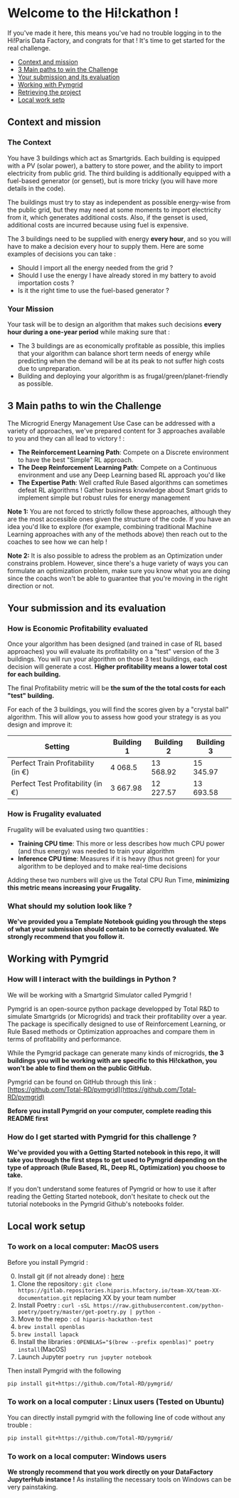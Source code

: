 # Welcome to the Hi!ckathon !

If you've made it here, this means you've had no trouble logging in to the Hi!Paris Data Factory, and congrats for that ! It's time to get started for the real challenge.

* [Context and mission](#context-and-mission)
* [3 Main paths to win the Challenge](#3-main-paths-to-win-the-challenge)
* [Your submission and its evaluation](#your-submission-and-its-evaluation)
* [Working with Pymgrid](#working-with-pymgrid)
* [Retrieving the project](#retrieving-the-project)
* [Local work setp](#local-work-setup)

## Context and mission

### The Context 

You have 3 buildings which act as Smartgrids. Each building is equipped with a PV (solar power), a battery to store power, and the ability to import electricity from public grid. The third building is additionally equipped with a fuel-based generator (or genset), but is more tricky (you will have more details in the code).

The buildings must try to stay as independent as possible energy-wise from the public grid, but they may need at some moments to import electricity from it, which generates additional costs. Also, if the genset is used, additional costs are incurred because using fuel is expensive. 

The 3 buildings need to be supplied with energy **every hour**, and so you will have to make a decision every hour to supply them. Here are some examples of decisions you can take : 
* Should I import all the energy needed from the grid ? 
* Should I use the energy I have already stored in my battery to avoid importation costs ? 
* Is it the right time to use the fuel-based generator ? 

### Your Mission

Your task will be to design an algorithm that makes such decisions **every hour during a one-year period** while making sure that : 

* The 3 buildings are as economically profitable as possible, this implies that your algorithm can balance short term needs of energy while predicting when the demand will be at its peak to not suffer high costs due to unpreparation.
* Building and deploying your algorithm is as frugal/green/planet-friendly as possible.

## 3 Main paths to win the Challenge

The Microgrid Energy Management Use Case can be addressed with a variety of approaches, we've prepared content for 3 approaches available to you and they can all lead to victory ! : 

- **The Reinforcement Learning Path**: Compete on a Discrete environment to have the best "Simple" RL approach. 
- **The Deep Reinforcement Learning Path**: Compete on a Continuous environment and use any Deep Learning based RL approach you'd like  
- **The Expertise Path**: Well crafted Rule Based algorithms can sometimes defeat RL algorithms ! Gather business knowledge about Smart grids to implement simple but robust rules for energy management 

**Note 1:** You are not forced to strictly follow these approaches, although they are the most accessible ones given the structure of the code. If you have an idea you'd like to explore (for example, combining traditional Machine Learning approaches with any of the methods above) then reach out to the coaches to see how we can help !

**Note 2:** It is also possible to adress the problem as an Optimization under constrains problem. However, since there's a huge variety of ways you can formulate an optimization problem, make sure you know what you are doing since the coachs won't be able to guarantee that you're moving in the right direction or not. 

## Your submission and its evaluation

### How is Economic Profitability evaluated

Once your algorithm has been designed (and trained in case of RL based approaches) you will evaluate its profitability on a "test" version of the 3 buildings. You will run your algorithm on those 3 test buildings, each decision will generate a cost. **Higher profitability means a lower total cost for each building.**

The final Profitability metric will be **the sum of the the total costs for each "test" building.**

For each of the 3 buildings, you will find the scores given by a "crystal ball" algorithm. This will allow you to assess how good your strategy is as you design and improve it:

Setting | Building 1 | Building 2 | Building 3 
--- | --- | --- | --- 
Perfect Train Profitability (in €)  | 4 068.5 | 13 568.92 | 15 345.97
Perfect Test Profitability  (in €) | 3 667.98 | 12 227.57 | 13 693.58

### How is Frugality evaluated

Frugality will be evaluated using two quantities :
* **Training CPU time**: This more or less describes how much CPU power (and thus energy) was needed to train your algorithm
* **Inference CPU time**: Measures if it is heavy (thus not green) for your algorithm to be deployed and to make real-time decisions 

Adding these two numbers will give us the Total CPU Run Time, **minimizing this metric means increasing your Frugality.**

### What should my solution look like ?

**We've provided you a Template Notebook guiding you through the steps of what your submission should contain to be correctly evaluated. We strongly recommend that you follow it.**


## Working with Pymgrid

### How will I interact with the buildings in Python ?

We will be working with a Smartgrid Simulator called Pymgrid !

Pymgrid is an open-source python package developped by Total R&D to simulate Smartgrids (or Microgrids) and track their profitability over a year. The package is specifically designed to use of Reinforcement Learning, or Rule Based methods or Optimization approaches and compare them in terms of profitability and performance.

While the Pymgrid package can generate many kinds of microgrids, **the 3 buildings you will be working with are specific to this Hi!ckathon, you won't be able to find them on the public GitHub.**

Pymgrid can be found on GitHub through this link : [https://github.com/Total-RD/pymgrid](https://github.com/Total-RD/pymgrid)

**Before you install Pymgrid on your computer, complete reading this README first**

### How do I get started with Pymgrid for this challenge ?

**We've provided you with a Getting Started notebook in this repo, it will take you through the first steps to get used to Pymgrid depending on the type of approach (Rule Based, RL, Deep RL, Optimization) you choose to take.**

If you don't understand some features of Pymgrid or how to use it after reading the Getting Started notebook, don't hesitate to check out the tutorial notebooks in the Pymgrid Github's notebooks folder.

## Local work setup


### To work on a local computer: MacOS users

Before you install Pymgrid : 

0. Install git (if not already done)  : [here](https://git-scm.com/book/en/v2/Getting-Started-Installing-Git)
1. Clone the repository : `git clone https://gitlab.repositories.hiparis.hfactory.io/team-XX/team-XX-documentation.git` replacing XX by your team number
2. Install Poetry : `curl -sSL https://raw.githubusercontent.com/python-poetry/poetry/master/get-poetry.py | python -`
3. Move to the repo : `cd hiparis-hackathon-test`
4. `brew install openblas`
5. `brew install lapack`
4. Install the libraries : `OPENBLAS="$(brew --prefix openblas)" poetry install`(MacOS)
5. Launch Jupyter `poetry run jupyter notebook`

Then install Pymgrid with the following 

```bash
pip install git+https://github.com/Total-RD/pymgrid/
```

### To work on a local computer : Linux users (Tested on Ubuntu)

You can directly install pymgrid with the following line of code without any trouble : 

```bash
pip install git+https://github.com/Total-RD/pymgrid/
```

### To work on a local computer: Windows users

**We strongly recommend that you work directly on your DataFactory JupyterHub instance !** As installing the necessary tools on Windows can be very painstaking.